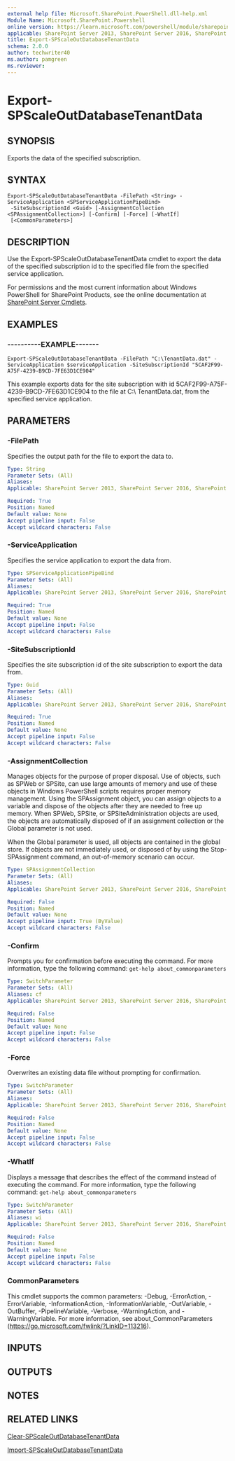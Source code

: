 ```yaml
---
external help file: Microsoft.SharePoint.PowerShell.dll-help.xml
Module Name: Microsoft.SharePoint.Powershell
online version: https://learn.microsoft.com/powershell/module/sharepoint-server/export-spscaleoutdatabasetenantdata
applicable: SharePoint Server 2013, SharePoint Server 2016, SharePoint Server 2019
title: Export-SPScaleOutDatabaseTenantData
schema: 2.0.0
author: techwriter40
ms.author: pamgreen
ms.reviewer:
---
```


# Export-SPScaleOutDatabaseTenantData

## SYNOPSIS

Exports the data of the specified subscription.



## SYNTAX

```
Export-SPScaleOutDatabaseTenantData -FilePath <String> -ServiceApplication <SPServiceApplicationPipeBind>
 -SiteSubscriptionId <Guid> [-AssignmentCollection <SPAssignmentCollection>] [-Confirm] [-Force] [-WhatIf]
 [<CommonParameters>]
```

## DESCRIPTION
Use the Export-SPScaleOutDatabaseTenantData cmdlet to export the data of the specified subscription id to the specified file from the specified service application.

For permissions and the most current information about Windows PowerShell for SharePoint Products, see the online documentation at [SharePoint Server Cmdlets](https://learn.microsoft.com/powershell/sharepoint/sharepoint-server/sharepoint-server-cmdlets).

## EXAMPLES

### ----------EXAMPLE------- 
```
Export-SPScaleOutDatabaseTenantData -FilePath "C:\TenantData.dat" -ServiceApplication $serviceApplication -SiteSubscriptionId "5CAF2F99-A75F-4239-B9CD-7FE63D1CE904"
```

This example exports data for the site subscription with id 5CAF2F99-A75F-4239-B9CD-7FE63D1CE904 to the file at C:\ TenantData.dat, from the specified service application.

## PARAMETERS

### -FilePath
Specifies the output path for the file to export the data to.

```yaml
Type: String
Parameter Sets: (All)
Aliases: 
Applicable: SharePoint Server 2013, SharePoint Server 2016, SharePoint Server 2019

Required: True
Position: Named
Default value: None
Accept pipeline input: False
Accept wildcard characters: False
```

### -ServiceApplication
Specifies the service application to export the data from.

```yaml
Type: SPServiceApplicationPipeBind
Parameter Sets: (All)
Aliases: 
Applicable: SharePoint Server 2013, SharePoint Server 2016, SharePoint Server 2019

Required: True
Position: Named
Default value: None
Accept pipeline input: False
Accept wildcard characters: False
```

### -SiteSubscriptionId
Specifies the site subscription id of the site subscription to export the data from.

```yaml
Type: Guid
Parameter Sets: (All)
Aliases: 
Applicable: SharePoint Server 2013, SharePoint Server 2016, SharePoint Server 2019

Required: True
Position: Named
Default value: None
Accept pipeline input: False
Accept wildcard characters: False
```

### -AssignmentCollection
Manages objects for the purpose of proper disposal.
Use of objects, such as SPWeb or SPSite, can use large amounts of memory and use of these objects in Windows PowerShell scripts requires proper memory management.
Using the SPAssignment object, you can assign objects to a variable and dispose of the objects after they are needed to free up memory.
When SPWeb, SPSite, or SPSiteAdministration objects are used, the objects are automatically disposed of if an assignment collection or the Global parameter is not used.

When the Global parameter is used, all objects are contained in the global store.
If objects are not immediately used, or disposed of by using the Stop-SPAssignment command, an out-of-memory scenario can occur.

```yaml
Type: SPAssignmentCollection
Parameter Sets: (All)
Aliases: 
Applicable: SharePoint Server 2013, SharePoint Server 2016, SharePoint Server 2019

Required: False
Position: Named
Default value: None
Accept pipeline input: True (ByValue)
Accept wildcard characters: False
```

### -Confirm
Prompts you for confirmation before executing the command.
For more information, type the following command: `get-help about_commonparameters`

```yaml
Type: SwitchParameter
Parameter Sets: (All)
Aliases: cf
Applicable: SharePoint Server 2013, SharePoint Server 2016, SharePoint Server 2019

Required: False
Position: Named
Default value: None
Accept pipeline input: False
Accept wildcard characters: False
```

### -Force
Overwrites an existing data file without prompting for confirmation.

```yaml
Type: SwitchParameter
Parameter Sets: (All)
Aliases: 
Applicable: SharePoint Server 2013, SharePoint Server 2016, SharePoint Server 2019

Required: False
Position: Named
Default value: None
Accept pipeline input: False
Accept wildcard characters: False
```

### -WhatIf
Displays a message that describes the effect of the command instead of executing the command.
For more information, type the following command: `get-help about_commonparameters`

```yaml
Type: SwitchParameter
Parameter Sets: (All)
Aliases: wi
Applicable: SharePoint Server 2013, SharePoint Server 2016, SharePoint Server 2019

Required: False
Position: Named
Default value: None
Accept pipeline input: False
Accept wildcard characters: False
```

### CommonParameters
This cmdlet supports the common parameters: -Debug, -ErrorAction, -ErrorVariable, -InformationAction, -InformationVariable, -OutVariable, -OutBuffer, -PipelineVariable, -Verbose, -WarningAction, and -WarningVariable. For more information, see about_CommonParameters (https://go.microsoft.com/fwlink/?LinkID=113216).

## INPUTS

## OUTPUTS

## NOTES

## RELATED LINKS

[Clear-SPScaleOutDatabaseTenantData](Clear-SPScaleOutDatabaseTenantData.md)

[Import-SPScaleOutDatabaseTenantData](Import-SPScaleOutDatabaseTenantData.md)
